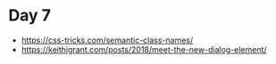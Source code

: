 # Day 7

* https://css-tricks.com/semantic-class-names/
* https://keithjgrant.com/posts/2018/meet-the-new-dialog-element/

